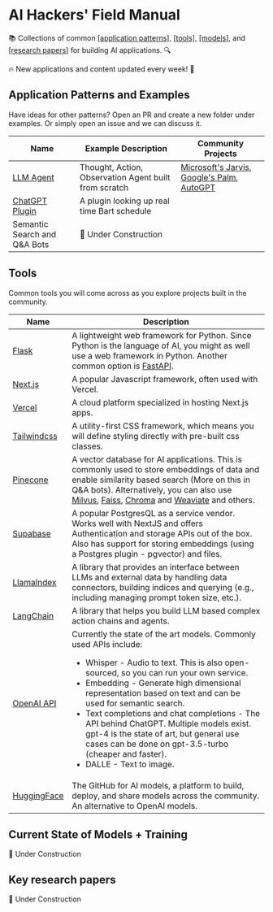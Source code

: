 # AI Hackers' Field Manual
📚 Collections of common [[application patterns]](#patterns), [[tools]](#tools), [[models]](#models), and [[research papers]](#papers) for building AI applications. 🔍

🔥 New applications and content updated every week! 📅



## Application Patterns and Examples <a name="patterns"></a>
Have ideas for other patterns? Open an PR and create a new folder under examples. Or simply open an issue and we can discuss it. 

| Name          | Example Description                      | Community Projects        |
|---------------|------------------------------------------|---------------------------|
| [LLM Agent](examples/llm_agents) | Thought, Action, Observation Agent built from scratch | [Microsoft's Jarvis](https://github.com/microsoft/JARVIS), [Google's Palm](https://blog.google/technology/ai/introducing-pathways-next-generation-ai-architecture/), [AutoGPT](https://github.com/Significant-Gravitas/Auto-GPT)|
| [ChatGPT Plugin](examples/plugin) | A plugin looking up real time Bart schedule | |
| Semantic Search and Q&A Bots | 🚧 Under Construction | |

## Tools <a name="tools"></a>
Common tools you will come across as you explore projects built in the community. 

| Name | Description |
|------|-------------|
| [Flask](https://flask.palletsprojects.com/en/2.1.x/) | A lightweight web framework for Python. Since Python is the language of AI, you might as well use a web framework in Python. Another common option is [FastAPI](https://fastapi.tiangolo.com/). |
| [Next.js](https://nextjs.org/docs) | A popular Javascript framework, often used with Vercel. |
| [Vercel](https://vercel.com) | A cloud platform specialized in hosting Next.js apps. |
| [Tailwindcss](https://tailwindcss.com/docs) | A utility-first CSS framework, which means you will define styling directly with pre-built css classes. |
| [Pinecone](https://www.pinecone.io/docs) | A vector database for AI applications. This is commonly used to store embeddings of data and enable similarity based search (More on this in Q&A bots). Alternatively, you can also use [Milvus](https://milvus.io/), [Faiss](https://github.com/facebookresearch/faiss), [Chroma](https://www.trychroma.com/) and [Weaviate](https://weaviate.io/) and others. |
| [Supabase](https://supabase.com/) | A popular PostgresQL as a service vendor. Works well with NextJS and offers Authentication and storage APIs out of the box. Also has support for storing embeddings (using a Postgres plugin - pgvector) and files. |
| [LlamaIndex](https://github.com/jerryjliu/llama_index) | A library that provides an interface between LLMs and external data by handling data connectors, building indices and querying (e.g., including managing prompt token size, etc.). |
| [LangChain](https://github.com/hwchase17/langchain) | A library that helps you build LLM based complex action chains and agents. |
| [OpenAI API](https://platform.openai.com/docs/api-reference) | Currently the state of the art models. Commonly used APIs include: <ul><li>Whisper - Audio to text. This is also open-sourced, so you can run your own service.</li><li>Embedding - Generate high dimensional representation based on text and can be used for semantic search.</li><li>Text completions and chat completions - The API behind ChatGPT. Multiple models exist. gpt-4 is the state of art, but general use cases can be done on gpt-3.5-turbo (cheaper and faster).</li><li>DALLE - Text to image.</li></ul> |
| [HuggingFace](https://huggingface.co/) | The GitHub for AI models, a platform to build, deploy, and share models across the community. An alternative to OpenAI models. |

## Current State of Models + Training <a name="models"></a>
🚧 Under Construction

## Key research papers <a name="papers"></a>
🚧 Under Construction